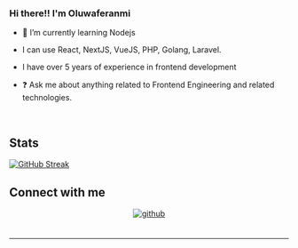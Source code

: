 
  
### Hi there!! I'm Oluwaferanmi
  

  
- 🌱 I’m currently learning Nodejs

- I can use React, NextJS, VueJS, PHP, Golang, Laravel.

- I have over 5 years of experience in frontend development
  
- ❓ Ask me about anything related to Frontend Engineering and related technologies.  

  

<br/>  
 

## Stats 
[![GitHub Streak](http://github-readme-streak-stats.herokuapp.com?user=AdewaleAdeniji&theme=dark&hide_border=true&border_radius=15&background=000807)](https://git.io/streak-stats)

## Connect with me  
<div align="center">
<a href="https://github.com/AdewaleAdeniji" target="_blank">
<img src=https://img.shields.io/badge/github-%2324292e.svg?&style=for-the-badge&logo=github&logoColor=white alt=github style="margin-bottom: 5px;" />
</a>


</div>  
   

<br/>    


----


